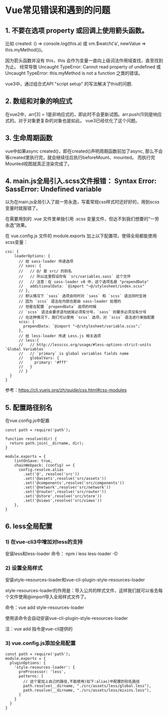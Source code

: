 ﻿# Vue常见错误和遇到的问题

## 1. 不要在选项 property 或回调上使用箭头函数。
比如 created: () => console.log(this.a) 或 vm.$watch('a', newValue => this.myMethod())。

因为箭头函数并没有 this，this 会作为变量一直向上级词法作用域查找，直至找到为止。
经常导致 Uncaught TypeError: Cannot read property of undefined 或 Uncaught TypeError: this.myMethod is not a function 之类的错误。

vue3中，通过组合式API "script setup" 的写法解决了this的问题.

## 2. 数组和对象的响应式
在vue2中，arr[3] = 1是非响应式的，即此时不会更新试图。arr.push(1)则是响应式的。对于对象更复杂的对象也是如此。
vue3已经优化了这个问题。

## 3. 生命周期函数
vue中如果async created()，即在created()声明周期函数前加了async, 那么不会等created里执行完，就会继续往后执行beforeMount、mounted。
而执行完Mounted视图就真正渲染完成了。

## 4. main.js全局引入.scss文件报错： Syntax Error: SassError: Undefined variable
以为在main.js全局引入了就一劳永逸，写着常规css样式时还好好的，用到scss变量时就报错了。

在需要用到的 .vue 文件里单独引用 .scss 变量文件，但达不到我们想要的“一劳永逸”效果。

在 vue.config.js 文件的 module.exports 加上以下配置项，使得全局都能使用scss变量：
```
css: {
    loaderOptions: {
      // 给 sass-loader 传递选项
      // sass: {
      //   // @/ 是 src/ 的别名
      //   // 所以这里假设你有 `src/variables.sass` 这个文件
      //   // 注意：在 sass-loader v8 中，这个选项名是 "prependData"
      //   additionalData: `@import "~@/stylesheet/index.scss"`
      // },
      // 默认情况下 `sass` 选项会同时对 `sass` 和 `scss` 语法同时生效
      // 因为 `scss` 语法在内部也是由 sass-loader 处理的
      // 但是在配置 `prependData` 选项的时候
      // `scss` 语法会要求语句结尾必须有分号，`sass` 则要求必须没有分号
      // 在这种情况下，我们可以使用 `scss` 选项，对 `scss` 语法进行单独配置
      scss: {
        prependData: `@import "~@/stylesheet/variable.scss";`
      },
      // 给 less-loader 传递 Less.js 相关选项
      // less:{
      //   // http://lesscss.org/usage/#less-options-strict-units `Global Variables`
      //   // `primary` is global variables fields name
      //   globalVars: {
      //     primary: '#fff'
      //   }
      // }
  }
}
```
参考：https://cli.vuejs.org/zh/guide/css.html#css-modules


## 5. 配置路径别名
在vue.config.js中配置
```
const path = require('path');

function resolve(dir) {
  return path.join(__dirname, dir);
}

module.exports = {
    lintOnSave: true,
    chainWebpack: (config) => {
      config.resolve.alias
        .set('@', resolve('src'))
        .set('@assets',resolve('src/assets'))
        .set('@components',resolve('src/components'))
        .set('@network',resolve('src/network'))
        .set('@router',resolve('src/router'))
        .set('@store',resolve('src/store'))
        .set('@views',resolve('src/views'))
    },
}
```

## 6. less全局配置
### 1) 在vue-cli3中增加对less的支持
安装less和less-loader
命令： npm i less less-loader -D


### 2) 设置全局样式
安装style-resources-loader和vue-cli-plugin-style-resources-loader

style-resources-loader的作用是：导入公共的样式文件，这样我们就可以省去每个文件使用@import导入全局样式文件了。

命令：vue add style-resources-loader

使用该命令会自动安装vue-cli-plugin-style-resources-loader

注：vue add 指令是vue-cli提供的

### 3) vue.config.js添加全局配置
```
const path = require('path');
module.exports = {
  pluginOptions: {
    'style-resources-loader': {
      preProcessor: 'less',
      patterns: [
        // 这个是加上自己的路径,不能使用(如下:alias)中配置的别名路径
        path.resolve(__dirname, "./src/assets/less/global.less"),
        path.resolve(__dirname, "./src/assets/less/mixins.less"),
      ]
    }
  }
}
```